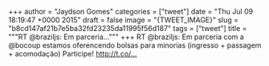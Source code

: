 
+++
author = "Jaydson Gomes"
categories = ["tweet"]
date = "Thu Jul 09 18:19:47 +0000 2015"
draft = false
image = "{TWEET_IMAGE}"
slug = "b8cd147af21b7e5ba32fd23235da11995f56d187"
tags = ["tweet"]
title = """RT @braziljs: Em parceria..."""
+++
RT @braziljs: Em parceria com a @bocoup estamos oferencendo bolsas para minorias (ingresso + passagem + acomodação) Participe!
http://t.co/…
